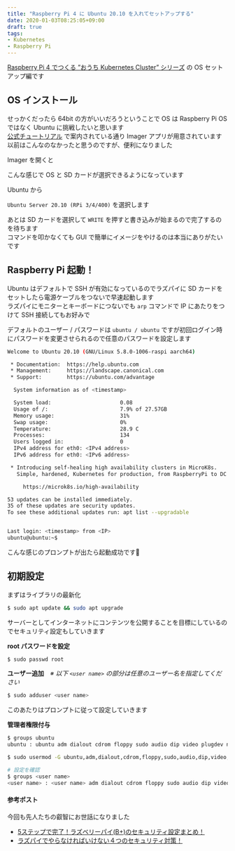 ```yaml
---
title: "Raspberry Pi 4 に Ubuntu 20.10 を入れてセットアップする"
date: 2020-01-03T08:25:05+09:00
draft: true
tags:
- Kubernetes
- Raspberry Pi
---
```


[Raspberry Pi 4 でつくる ”おうち Kubernetes Cluster” シリーズ](/k8s-create-cluster) の OS セットアップ編です

## OS インストール

せっかくだったら 64bit の方がいいだろうということで OS は Raspberry Pi OS ではなく Ubuntu に挑戦したいと思います  
[公式チュートリアル](https://ubuntu.com/tutorials/how-to-install-ubuntu-on-your-raspberry-pi#2-prepare-the-sd-card) で案内されている通り Imager アプリが用意されています  
以前はこんなのなかったと思うのですが、便利になりました

Imager を開くと



こんな感じで OS と SD カードが選択できるようになっています

Ubuntu から



`Ubuntu Server 20.10 (RPi 3/4/400)` を選択します

あとは SD カードを選択して `WRITE` を押すと書き込みが始まるので完了するのを待ちます  
コマンドを叩かなくても GUI で簡単にイメージをやけるのは本当にありがたいです

## Raspberry Pi 起動！

Ubuntu はデフォルトで SSH が有効になっているのでラズパイに SD カードをセットしたら電源ケーブルをつないで早速起動します  
ラズパイにモニターとキーボードにつないでも `arp` コマンドで IP にあたりをつけて SSH 接続してもお好みで

デフォルトのユーザー / パスワードは `ubuntu / ubuntu` ですが初回ログイン時にパスワードを変更させられるので任意のパスワードを設定します

```bash
Welcome to Ubuntu 20.10 (GNU/Linux 5.8.0-1006-raspi aarch64)

 * Documentation:  https://help.ubuntu.com
 * Management:     https://landscape.canonical.com
 * Support:        https://ubuntu.com/advantage

  System information as of <timestamp>

  System load:                      0.08
  Usage of /:                       7.9% of 27.57GB
  Memory usage:                     31%
  Swap usage:                       0%
  Temperature:                      28.9 C
  Processes:                        134
  Users logged in:                  0
  IPv4 address for eth0: <IPv4 address>
  IPv6 address for eth0: <IPv6 address>

 * Introducing self-healing high availability clusters in MicroK8s.
   Simple, hardened, Kubernetes for production, from RaspberryPi to DC.

     https://microk8s.io/high-availability

53 updates can be installed immediately.
35 of these updates are security updates.
To see these additional updates run: apt list --upgradable


Last login: <timestamp> from <IP>
ubuntu@ubuntu:~$
```

こんな感じのプロンプトが出たら起動成功です🎉

## 初期設定

まずはライブラリの最新化

```bash
$ sudo apt update && sudo apt upgrade
```

サーバーとしてインターネットにコンテンツを公開することを目標にしているのでセキュリティ設定もしていきます

**root パスワードを設定**

```bash
$ sudo passwd root
```

**ユーザー追加**　_※ 以下 `<user name>` の部分は任意のユーザー名を指定してください_

```bash
$ sudo adduser <user name>
```

このあたりはプロンプトに従って設定していきます

**管理者権限付与**

```bash
$ groups ubuntu
ubuntu : ubuntu adm dialout cdrom floppy sudo audio dip video plugdev netdev lxd

$ sudo usermod -G ubuntu,adm,dialout,cdrom,floppy,sudo,audio,dip,video,plugdev,netdev,lxd <user name>

# 設定を確認
$ groups <user name>
<user name> : <user name> adm dialout cdrom floppy sudo audio dip video plugdev netdev lxd ubuntu
```

#### 参考ポスト

今回も先人たちの叡智にお世話になりました

* [5ステップで完了！ラズベリーパイ(B+)のセキュリティ設定まとめ！](http://masatolan.com/raspberry-pi/raspberry-pi-security/)
* [ラズパイでやらなければいけない４つのセキュリティ対策！](https://qiita.com/nokonoko_1203/items/94a888444d5019f23a11)
